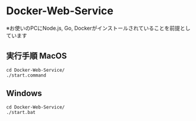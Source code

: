 # Docker-Web-Service
※お使いのPCにNode.js, Go, Dockerがインストールされていることを前提としています
## 実行手順 MacOS
```
cd Docker-Web-Service/
./start.command
```
## Windows
```
cd Docker-Web-Service/
./start.bat
```
